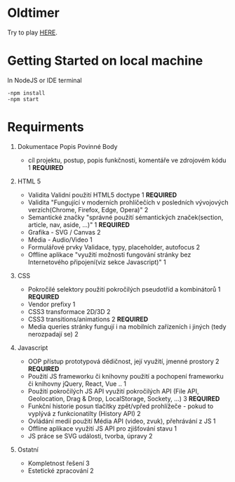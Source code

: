 # Oldtimer
Try to play [HERE](https://oldtimer-kaj-semestral-work.herokuapp.com).

# Getting Started on local machine
In NodeJS or IDE terminal
```
-npm install
-npm start
```

# Requirments
1. Dokumentace	Popis		Povinné	Body
   - cíl projektu, postup, popis funkčnosti, komentáře ve zdrojovém kódu 1 **REQUIRED**

2. HTML 5
   - Validita Validní použití HTML5 doctype	1 **REQUIRED**
   - Validita "Fungující v moderních prohlíčečích v posledních vývojových verzích(Chrome, Firefox, Edge, Opera)" 2
   - Semantické značky "správné použití sémantických značek(section, article, nav, aside, ...)" 1 **REQUIRED**
   - Grafika - SVG / Canvas	2
   - Média - Audio/Video 1
   - Formulářové prvky Validace, typy, placeholder, autofocus 2
   - Offline aplikace "využití možnosti fungování stránky bez Internetového připojení(viz sekce Javascript)" 1


3. CSS
   - Pokročilé selektory použití pokročilých pseudotříd a kombinátorů 1 **REQUIRED**
   - Vendor prefixy 1
   - CSS3 transformace 2D/3D	2
   - CSS3 transitions/animations	2 **REQUIRED**
   - Media queries stránky fungují i na mobilních zařízeních i jiných (tedy nerozpadají se)	2

4. Javascript
   - OOP přístup	prototypová dědičnost, její využití, jmenné prostory 2 **REQUIRED**
   - Použití JS frameworku či knihovny	použití a pochopení frameworku či knihovny jQuery, React, Vue .. 1
   - Použití pokročilých JS API	využití pokročilých API (File API, Geolocation, Drag & Drop, LocalStorage, Sockety, ...) 3 **REQUIRED**
   - Funkční historie posun tlačítky zpět/vpřed prohlížeče - pokud to vyplývá z funkcionatilty (History API) 2
   - Ovládání medií	použití Média API (video, zvuk), přehrávání z JS 1
   - Offline aplikace využití JS API pro zjišťování stavu	1
   - JS práce se SVG události, tvorba, úpravy 2

5. Ostatní
   - Kompletnost řešení	3
   - Estetické zpracování 2